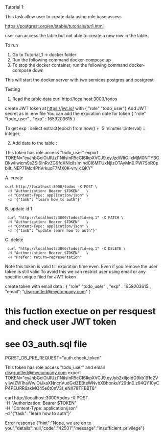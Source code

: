 Tutorial 1: 

This task allow user to create data using role base assess

https://postgrest.org/en/stable/tutorials/tut1.html

user can access the table but not able to create a new row in the table.


To run 

1. Go to Tutorial_1 -> docker folder
2. Run the following command
   docker-compose up 
3. To stop the docker container, run the following command
   docker-compose down 

This will start the docker server with two services postgres and postgrest 


Testing 
1. Read the table data 
   curl http://localhost:3000/todos


create JWT token at https://jwt.io/ with { "role" "todo_user"}
Add JWT secret as in .env file
You can add the expiration date for token
{ "role" "todo_user" , "exp" : 1659203615 } 


To get exp : 
select extract(epoch from now() + '5 minutes'::interval) :: integer;


2. Add data to the table : 

 This token has role access "todo_user"
export TOKEN="eyJhbGciOiJIUzI1NiIsInR5cCI6IkpXVCJ9.eyJzdWIiOiIxMjM0NTY3ODkwIiwicm9sZSI6InRvZG9fdXNlciIsImlhdCI6MTUxNjIzOTAyMn0.PW7SbR0pbiIt_NEP71Mc4PhVrkuoF7MX0K-vrv_cQKY"

   A. create

    curl http://localhost:3000/todos -X POST \
     -H "Authorization: Bearer $TOKEN"   \
     -H "Content-Type: application/json" \
     -d '{"task": "learn how to auth"}'


   B. update id 1

     curl "http://localhost:3000/todos?id=eq.1" -X PATCH \
     -H "Authorization: Bearer $TOKEN"   \
     -H "Content-Type: application/json" \
     -d '{"task": "update learn how to auth"}'

   C. delete

     curl "http://localhost:3000/todos?id=eq.1" -X DELETE \
     -H "Authorization: Bearer $TOKEN"   \
     -H "Prefer: return=representation"


Note this token is valid till expiration time even. Even if you remove the user token is still valid
To avoid this we can restrict user using email or any specific unique filed for JWT token


create token with email data : { "role" "todo_user" , "exp" : 1659203615 , "email": "disgruntled@mycompany.com" } 

# this fuction exectue on per resquest and check user JWT token
# see 03_auth.sql file 
PGRST_DB_PRE_REQUEST="auth.check_token"

This token has role access "todo_user" and email disgruntled@mycompany.com
export TOKEN="eyJhbGciOiJIUzI1NiIsInR5cCI6IkpXVCJ9.eyJyb2xlIjoidG9kb191c2VyIiwiZW1haWwiOiJkaXNncnVudGxlZEBteWNvbXBhbnkuY29tIn0.z94QY10yCP4PEURR6akMQ45e6t0nV3I_eNX78TFBBT8"

curl http://localhost:3000/todos -X POST \
     -H "Authorization: Bearer $TOKEN"   \
     -H "Content-Type: application/json" \
     -d '{"task": "learn how to auth"}'

Error response
{"hint":"Nope, we are on to you","details":null,"code":"42501","message":"insufficient_privilege"}
